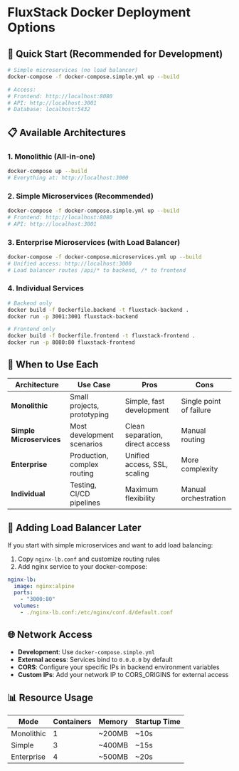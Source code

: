 # FluxStack Docker Deployment Options

## 🚀 Quick Start (Recommended for Development)

```bash
# Simple microservices (no load balancer)
docker-compose -f docker-compose.simple.yml up --build

# Access:
# Frontend: http://localhost:8080
# API: http://localhost:3001
# Database: localhost:5432
```

## 📋 Available Architectures

### 1. **Monolithic** (All-in-one)
```bash
docker-compose up --build
# Everything at: http://localhost:3000
```

### 2. **Simple Microservices** (Recommended)
```bash
docker-compose -f docker-compose.simple.yml up --build
# Frontend: http://localhost:8080
# API: http://localhost:3001
```

### 3. **Enterprise Microservices** (with Load Balancer)
```bash
docker-compose -f docker-compose.microservices.yml up --build
# Unified access: http://localhost:3000
# Load balancer routes /api/* to backend, /* to frontend
```

### 4. **Individual Services**
```bash
# Backend only
docker build -f Dockerfile.backend -t fluxstack-backend .
docker run -p 3001:3001 fluxstack-backend

# Frontend only  
docker build -f Dockerfile.frontend -t fluxstack-frontend .
docker run -p 8080:80 fluxstack-frontend
```

## 🎯 When to Use Each

| Architecture | Use Case | Pros | Cons |
|-------------|----------|------|------|
| **Monolithic** | Small projects, prototyping | Simple, fast development | Single point of failure |
| **Simple Microservices** | Most development scenarios | Clean separation, direct access | Manual routing |
| **Enterprise** | Production, complex routing | Unified access, SSL, scaling | More complexity |
| **Individual** | Testing, CI/CD pipelines | Maximum flexibility | Manual orchestration |

## 🔧 Adding Load Balancer Later

If you start with simple microservices and want to add load balancing:

1. Copy `nginx-lb.conf` and customize routing rules
2. Add nginx service to your docker-compose:
```yaml
nginx-lb:
  image: nginx:alpine
  ports:
    - "3000:80"
  volumes:
    - ./nginx-lb.conf:/etc/nginx/conf.d/default.conf
```

## 🌐 Network Access

- **Development**: Use `docker-compose.simple.yml`
- **External access**: Services bind to `0.0.0.0` by default
- **CORS**: Configure your specific IPs in backend environment variables
- **Custom IPs**: Add your network IP to CORS_ORIGINS for external access

## 📊 Resource Usage

| Mode | Containers | Memory | Startup Time |
|------|-----------|---------|--------------|
| Monolithic | 1 | ~200MB | ~10s |
| Simple | 3 | ~400MB | ~15s |
| Enterprise | 4 | ~500MB | ~20s |